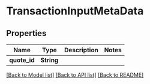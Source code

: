 # TransactionInputMetaData

## Properties

| Name          | Type       | Description | Notes |
| ------------- | ---------- | ----------- | ----- |
| **quote\_id** | **String** |             |       |

[\[Back to Model list\]](./#documentation-for-models) [\[Back to API list\]](./#documentation-for-api-endpoints) [\[Back to README\]](./)

